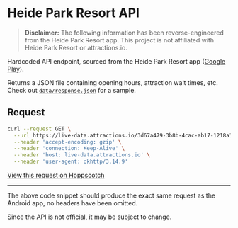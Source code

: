 # Heide Park Resort API

> **Disclaimer:** The following information has been reverse-engineered from the Heide Park Resort app. This project is not affiliated with Heide Park Resort or attractions.io.

Hardcoded API endpoint, sourced from the Heide Park Resort app ([Google Play](https://play.google.com/store/apps/details?id=de.heide_park.heidepark)).

Returns a JSON file containing opening hours, attraction wait times, etc. Check out [`data/response.json`](https://github.com/theme-park/heide-park-api) for a sample.

## Request

```sh
curl --request GET \
  --url https://live-data.attractions.io/3d67a479-3b8b-4cac-ab17-1218a1aec37e.json \
  --header 'accept-encoding: gzip' \
  --header 'connection: Keep-Alive' \
  --header 'host: live-data.attractions.io' \
  --header 'user-agent: okhttp/3.14.9'
```

[View this request on Hoppscotch](https://hopp.sh/r/6AR5Q2veLG9j)

---

The above code snippet should produce the exact same request as the Android app, no headers have been omitted.

Since the API is not official, it may be subject to change.
